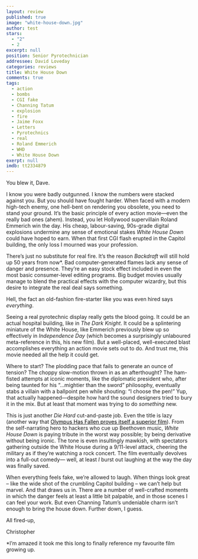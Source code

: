 ```yaml
---
layout: review
published: true
image: "white-house-down.jpg"
author: test
stars: 
  - "2"
  - 2
excerpt: null
position: Senior Pyrotechnician
addressee: David Loveday
categories: reviews
title: White House Down
comments: true
tags: 
  - action
  - bombs
  - CGI fake
  - Channing Tatum
  - explosion
  - fire
  - Jaime Foxx
  - Letters
  - Pyrotechnics
  - real
  - Roland Emmerich
  - WHD
  - White House Down
exerpt: null
imdb: tt2334879
---
```


<p>You blew it, Dave.</p><p>I know you were badly outgunned. I know the numbers were stacked against you. But you should have fought harder. When faced with a modern high-tech enemy, one hell-bent on rendering you obsolete, you need to stand your ground. It&rsquo;s the basic principle of every action movie&mdash;even the really bad ones (ahem). Instead, you let Hollywood supervillain Roland Emmerich win the day. His cheap, labour-saving, 90s-grade digital explosions undermine any sense of emotional stakes <em>White House Down </em>could have hoped to earn. When that first CGI flash erupted in the Capitol building, the only loss I mourned was your profession.</p><p>There&rsquo;s just no substitute for real fire. It&rsquo;s the reason <em>Backdraft </em>will still hold up 50 years from now*. Bad computer-generated flames lack any sense of danger and presence. They&rsquo;re an easy stock effect included in even the most basic consumer-level editing programs. Big budget movies usually manage to blend the practical effects with the computer wizardry, but this desire to integrate the real deal says something.</p><p>Hell, the fact an old-fashion fire-starter like you was even hired says <em>everything</em>.</p><p>Seeing a real pyrotechnic display really gets the blood going. It could be an actual hospital building, like in <em>The Dark Knight</em>. It could be a splintering miniature of the White House, like Emmerich previously blew up so effectively in <em>Independence Day </em>(which becomes a surprisingly unlaboured meta-reference in this, his new film). But a well-placed, well-executed blast accomplishes everything an action movie sets out to do. And trust me, this movie needed all the help it could get.</p><p>Where to start? The plodding pace that fails to generate an ounce of tension? The choppy slow-motion thrown in as an afterthought? The ham-fisted attempts at iconic moments, like the diplomatic president who, after being taunted for his &ldquo;&hellip;mightier than the sword&rdquo; philosophy, eventually stabs a villain with a ballpoint pen while shouting: &ldquo;I choose the pen!&rdquo; Yup, that actually happened&mdash;despite how hard the sound designers tried to bury it in the mix. But at least that moment was trying to do <em>something</em> new.</p><p>This is just another <em>Die Hard</em> cut-and-paste<em> </em>job. Even the title is lazy (another way that <a href="/letters/2013/3/22/olympus-has-fallen.html"><span style="color:windowtext;">Olympus Has Fallen proves itself a superior film</span></a>). From the self-narrating hero to hackers who cue up Beethoven music, <em>White House Down </em>is paying tribute in the worst way possible; by being derivative without being ironic. The tone is even insultingly mawkish, with spectators gathering outside the White House during a 9/11-level attack, cheering the military as if they&rsquo;re watching a rock concert. The film eventually devolves into a full-out comedy&mdash; well, at least <em>I</em> burst out laughing at the way the day was finally saved.</p><p>When everything feels fake, we&rsquo;re allowed to laugh. When things look great &ndash; like the wide shot of the crumbling Capitol building &ndash; we can&rsquo;t help but marvel. And that draws us in. There are a number of well-crafted moments in which the danger feels at least a little bit palpable, and in those scenes I can feel your work. But even Channing Tatum&rsquo;s undeniable charm isn&rsquo;t enough to bring the house down. Further down, I guess.</p><p>All fired-up,</p><p>Christopher</p><p>*I&rsquo;m amazed it took me this long to finally reference my favourite film growing up.</p></div>
